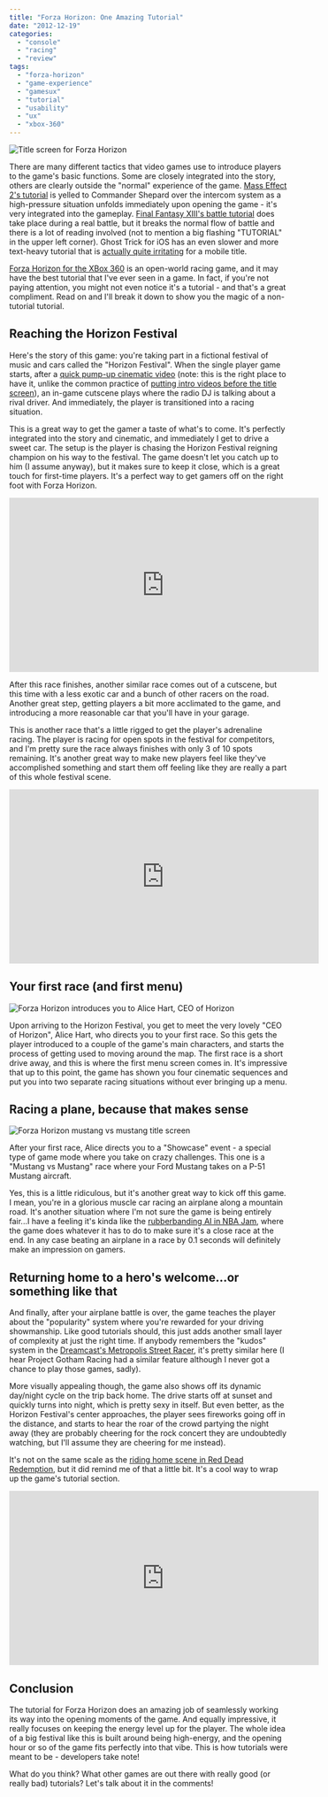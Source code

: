 ```yaml
---
title: "Forza Horizon: One Amazing Tutorial"
date: "2012-12-19"
categories: 
  - "console"
  - "racing"
  - "review"
tags: 
  - "forza-horizon"
  - "game-experience"
  - "gamesux"
  - "tutorial"
  - "usability"
  - "ux"
  - "xbox-360"
---
```


![Title screen for Forza Horizon](images/title-2.jpg "Forza Horizon title")

There are many different tactics that video games use to introduce players to the game's basic functions. Some are closely integrated into the story, others are clearly outside the "normal" experience of the game. [Mass Effect 2's tutorial](http://youtu.be/PEwEjl4Khkk?t=14m48s) is yelled to Commander Shepard over the intercom system as a high-pressure situation unfolds immediately upon opening the game - it's very integrated into the gameplay. [Final Fantasy XIII's battle tutorial](http://www.youtube.com/watch?v=6id6s2_YAZU) does take place during a real battle, but it breaks the normal flow of battle and there is a lot of reading involved (not to mention a big flashing "TUTORIAL" in the upper left corner). Ghost Trick for iOS has an even slower and more text-heavy tutorial that is [actually quite irritating](http://www.thatgamesux.com/mobile-games-tutorials-should-fit-mobile-attention-spans/ "Mobile Games: Tutorials Should Fit Mobile Attention Spans") for a mobile title.

[Forza Horizon for the XBox 360](http://en.wikipedia.org/wiki/Forza_Horizon) is an open-world racing game, and it may have the best tutorial that I've ever seen in a game. In fact, if you're not paying attention, you might not even notice it's a tutorial - and that's a great compliment. Read on and I'll break it down to show you the magic of a non-tutorial tutorial.

## Reaching the Horizon Festival

Here's the story of this game: you're taking part in a fictional festival of music and cars called the "Horizon Festival". When the single player game starts, after a [quick pump-up cinematic video](http://www.youtube.com/watch?v=XjFnjKchY6s) (note: this is the right place to have it, unlike the common practice of [putting intro videos before the title screen](http://www.thatgamesux.com/video-game-intro-videos-must-die-especially-on-mobile-platforms/ "Video Game Intro Videos Must Die (Especially on Mobile Platforms)")), an in-game cutscene plays where the radio DJ is talking about a rival driver. And immediately, the player is transitioned into a racing situation.

This is a great way to get the gamer a taste of what's to come. It's perfectly integrated into the story and cinematic, and immediately I get to drive a sweet car. The setup is the player is chasing the Horizon Festival reigning champion on his way to the festival. The game doesn't let you catch up to him (I assume anyway), but it makes sure to keep it close, which is a great touch for first-time players. It's a perfect way to get gamers off on the right foot with Forza Horizon.

<iframe width="560" height="315" src="https://www.youtube.com/embed/QjtPT2vmwVw?si=kPhga9qVV0TPEtX2" title="YouTube video player" frameborder="0" allow="accelerometer; autoplay; clipboard-write; encrypted-media; gyroscope; picture-in-picture; web-share" allowfullscreen></iframe>

After this race finishes, another similar race comes out of a cutscene, but this time with a less exotic car and a bunch of other racers on the road. Another great step, getting players a bit more acclimated to the game, and introducing a more reasonable car that you'll have in your garage.

This is another race that's a little rigged to get the player's adrenaline racing. The player is racing for open spots in the festival for competitors, and I'm pretty sure the race always finishes with only 3 of 10 spots remaining. It's another great way to make new players feel like they've accomplished something and start them off feeling like they are really a part of this whole festival scene.

<iframe width="560" height="315" src="https://www.youtube.com/embed/c2FDzCPpcVI?si=wWmOEVWYhpLYgo98" title="YouTube video player" frameborder="0" allow="accelerometer; autoplay; clipboard-write; encrypted-media; gyroscope; picture-in-picture; web-share" allowfullscreen></iframe>


## Your first race (and first menu)

![Forza Horizon introduces you to Alice Hart, CEO of Horizon](images/alice-hi.jpg "alice hart - hi")

Upon arriving to the Horizon Festival, you get to meet the very lovely "CEO of Horizon", Alice Hart, who directs you to your first race. So this gets the player introduced to a couple of the game's main characters, and starts the process of getting used to moving around the map. The first race is a short drive away, and this is where the first menu screen comes in. It's impressive that up to this point, the game has shown you four cinematic sequences and put you into two separate racing situations without ever bringing up a menu.

## Racing a plane, because that makes sense

![Forza Horizon mustang vs mustang title screen](images/mustang-vs-mustang.jpg "mustang vs mustang")

After your first race, Alice directs you to a "Showcase" event - a special type of game mode where you take on crazy challenges. This one is a "Mustang vs Mustang" race where your Ford Mustang takes on a P-51 Mustang aircraft.

Yes, this is a little ridiculous, but it's another great way to kick off this game. I mean, you're in a glorious muscle car racing an airplane along a mountain road. It's another situation where I'm not sure the game is being entirely fair...I have a feeling it's kinda like the [rubberbanding AI in NBA Jam](http://www.giantbomb.com/rubber-band-ai/92-35/), where the game does whatever it has to do to make sure it's a close race at the end. In any case beating an airplane in a race by 0.1 seconds will definitely make an impression on gamers.

## Returning home to a hero's welcome...or something like that

And finally, after your airplane battle is over, the game teaches the player about the "popularity" system where you're rewarded for your driving showmanship. Like good tutorials should, this just adds another small layer of complexity at just the right time. If anybody remembers the "kudos" system in the [Dreamcast's Metropolis Street Racer](http://en.wikipedia.org/wiki/Metropolis_Street_Racer#Kudos), it's pretty similar here (I hear Project Gotham Racing had a similar feature although I never got a chance to play those games, sadly).

More visually appealing though, the game also shows off its dynamic day/night cycle on the trip back home. The drive starts off at sunset and quickly turns into night, which is pretty sexy in itself. But even better, as the Horizon Festival's center approaches, the player sees fireworks going off in the distance, and starts to hear the roar of the crowd partying the night away (they are probably cheering for the rock concert they are undoubtedly watching, but I'll assume they are cheering for me instead).

It's not on the same scale as the [riding home scene in Red Dead Redemption](http://www.youtube.com/watch?v=T8BFV5AJ2IQ), but it did remind me of that a little bit. It's a cool way to wrap up the game's tutorial section.

<iframe width="560" height="315" src="https://www.youtube.com/embed/OQrQBn8nhU4?si=HfW-eNkZIZ6ZghVz" title="YouTube video player" frameborder="0" allow="accelerometer; autoplay; clipboard-write; encrypted-media; gyroscope; picture-in-picture; web-share" allowfullscreen></iframe>


## Conclusion

The tutorial for Forza Horizon does an amazing job of seamlessly working its way into the opening moments of the game. And equally impressive, it really focuses on keeping the energy level up for the player. The whole idea of a big festival like this is built around being high-energy, and the opening hour or so of the game fits perfectly into that vibe. This is how tutorials were meant to be - developers take note!

What do you think? What other games are out there with really good (or really bad) tutorials? Let's talk about it in the comments!
